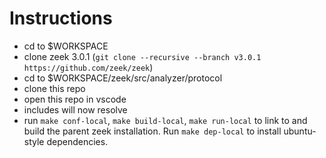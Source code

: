 # Instructions 
- cd to $WORKSPACE
- clone zeek 3.0.1 (`git clone --recursive --branch v3.0.1 https://github.com/zeek/zeek`)
- cd to $WORKSPACE/zeek/src/analyzer/protocol
- clone this repo
- open this repo in vscode
- includes will now resolve 
- run `make conf-local`, `make build-local`, `make run-local` to link to and build the parent zeek installation. Run `make dep-local` to install ubuntu-style dependencies.